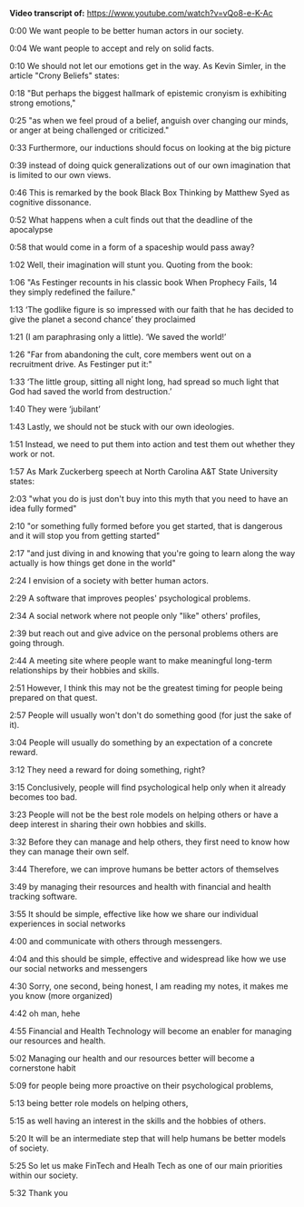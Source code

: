**Video transcript of:** https://www.youtube.com/watch?v=vQo8-e-K-Ac

0:00
We want people to be better human actors in our society.

0:04
We want people to accept and rely on solid facts.

0:10
We should not let our emotions get in the way. As Kevin Simler, in the article "Crony Beliefs" states:

0:18
"But perhaps the biggest hallmark of epistemic cronyism is exhibiting strong emotions,"

0:25
"as when we feel proud of a belief, anguish over changing our minds, or anger at being challenged or criticized."

0:33
Furthermore, our inductions should focus on looking at the big picture

0:39
instead of doing quick generalizations out of our own imagination that is limited to our own views.

0:46
This is remarked by the book Black Box Thinking by Matthew Syed as cognitive dissonance.

0:52
What happens when a cult finds out that the deadline of the apocalypse

0:58
that would come in a form of a spaceship would pass away?

1:02
Well, their imagination will stunt you. Quoting from the book:

1:06
"As Festinger recounts in his classic book When Prophecy Fails, 14 they simply redefined the failure."

1:13
‘The godlike figure is so impressed with our faith that he has decided to give the planet a second chance’ they proclaimed

1:21
(I am paraphrasing only a little). ‘We saved the world!’

1:26
"Far from abandoning the cult, core members went out on a recruitment drive. As Festinger put it:"

1:33
‘The little group, sitting all night long, had spread so much light that God had saved the world from destruction.’

1:40
They were ‘jubilant’

1:43
Lastly, we should not be stuck with our own ideologies.

1:51
Instead, we need to put them into action and test them out whether they work or not.

1:57
As Mark Zuckerberg speech at North Carolina A&T State University states:

2:03
"what you do is just don't buy into this myth that you need to have an idea fully formed"

2:10
"or something fully formed before you get started, that is dangerous and it will stop you from getting started"

2:17
"and just diving in and knowing that you're going to learn along the way actually is how things get done in the world"

2:24
I envision of a society with better human actors.

2:29
A software that improves peoples' psychological problems.

2:34
A social network where not people only "like" others' profiles,

2:39
but reach out and give advice on the personal problems others are going through.

2:44
A meeting site where people want to make meaningful long-term relationships by their hobbies and skills.

2:51
However, I think this may not be the greatest timing for people being prepared on that quest.

2:57
People will usually won't don't do something good (for just the sake of it).

3:04
People will usually do something by an expectation of a concrete reward.

3:12
They need a reward for doing something, right?

3:15
Conclusively, people will find psychological help only when it already becomes too bad.

3:23
People will not be the best role models on helping others or have a deep interest in sharing their own hobbies and skills.

3:32
Before they can manage and help others, they first need to know how they can manage their own self.

3:44
Therefore, we can improve humans be better actors of themselves

3:49
by managing their resources and health with financial and health tracking software.

3:55
It should be simple, effective like how we share our individual experiences in social networks

4:00
and communicate with others through messengers.

4:04
and this should be simple, effective and widespread like how we use our social networks and messengers

4:30
Sorry, one second, being honest, I am reading my notes, it makes me you know (more organized)

4:42
oh man, hehe

4:55
Financial and Health Technology will become an enabler for managing our resources and health.

5:02
Managing our health and our resources better will become a cornerstone habit

5:09
for people being more proactive on their psychological problems,

5:13
being better role models on helping others,

5:15
as well having an interest in the skills and the hobbies of others.

5:20
It will be an intermediate step that will help humans be better models of society.

5:25
So let us make FinTech and Healh Tech as one of our main priorities within our society.

5:32
Thank you
